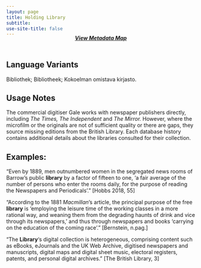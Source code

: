 ```yaml
---
layout: page
title: Holding Library
subtitle:  
use-site-title: false
---
```


<h4 style="text-align:center;font-style:italic;margin-top:-20px;margin-bottom:50px;"><a href="../../maps/holding-library">View Metadata Map</a></h4>

## Language Variants

Bibliothek; Bibliotheek; Kokoelman omistava kirjasto.

## Usage Notes

The commercial digitiser Gale works with newspaper publishers directly,
including *The Times, The Independent* and *The Mirror.* However, where
the microfilm or the originals are not of sufficient quality or there
are gaps, they source missing editions from the British Library. Each
database history contains additional details about the libraries
consulted for their collection.

## Examples:

“Even by 1889, men outnumbered women in the segregated news rooms of
    Barrow’s public **library** by a factor of fifteen to one, ‘a fair
    average of the number of persons who enter the rooms daily, for the
    purpose of reading the Newspapers and Periodicals’.” \[Hobbs 2018,
    55\]

“According to the 1881 *Macmillan*’s article, the principal purpose
    of the free **library** is ‘employing the leisure time of the
    working classes in a more rational way, and weaning them from the
    degrading haunts of drink and vice through its newspapers,’ and thus
    through newspapers and books ‘carrying on the education of the
    coming race’.” \[Bernstein, n.pag.\]

“The **Library**‘s digital collection is heterogeneous, comprising
    content such as eBooks, eJournals and the UK Web Archive, digitised
    newspapers and manuscripts, digital maps and digital sheet music,
    electoral registers, patents, and personal digital archives.” \[The
    British Library, 3\]
